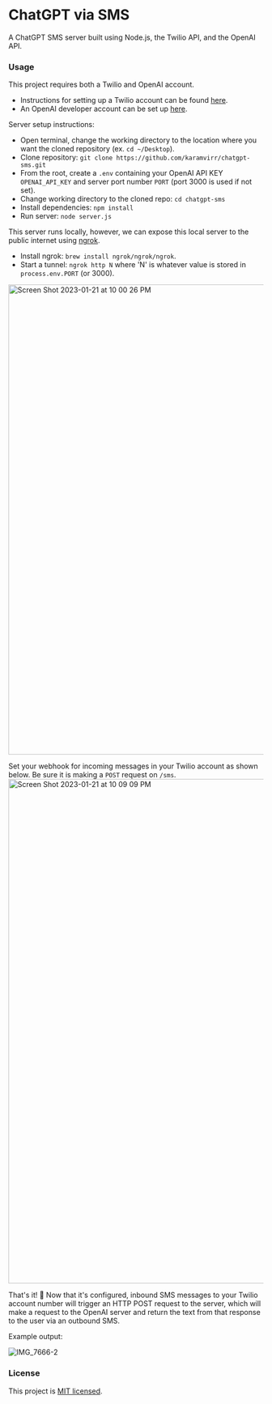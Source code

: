 # ChatGPT via SMS

A ChatGPT SMS server built using Node.js, the Twilio API, and the OpenAI API.

### Usage
This project requires both a Twilio and OpenAI account. 
- Instructions for setting up a Twilio account can be found [here](https://www.twilio.com/docs/usage/tutorials/how-to-use-your-free-trial-account).
- An OpenAI developer account can be set up [here](https://openai.com/api/).

Server setup instructions:
- Open terminal, change the working directory to the location where you want the cloned repository (ex. `cd ~/Desktop`).
- Clone repository: `git clone https://github.com/karamvirr/chatgpt-sms.git`
- From the root, create a `.env` containing your OpenAI API KEY `OPENAI_API_KEY` and server port number `PORT` (port 3000 is used if not set).
- Change working directory to the cloned repo: `cd chatgpt-sms`
- Install dependencies: `npm install`
- Run server: `node server.js`

This server runs locally, however, we can expose this local server to the public internet using [ngrok](https://ngrok.com/). 
- Install ngrok: `brew install ngrok/ngrok/ngrok`.
- Start a tunnel: `ngrok http N` where 'N' is whatever value is stored in `process.env.PORT` (or 3000).
<img width="929" alt="Screen Shot 2023-01-21 at 10 00 26 PM" src="https://user-images.githubusercontent.com/21179214/213902907-0709090b-f772-442a-80e5-a46aec9ae819.png">

Set your webhook for incoming messages in your Twilio account as shown below. Be sure it is making a `POST` request on `/sms`. 
<img width="997" alt="Screen Shot 2023-01-21 at 10 09 09 PM" src="https://user-images.githubusercontent.com/21179214/213903150-180681c5-998c-416e-89ca-fc3a67fce01c.png">

That's it! 🥳
Now that it's configured, inbound SMS messages to your Twilio account number will trigger an HTTP POST request to the server, which will make a request to the OpenAI server and return the text from that response to the user via an outbound SMS.

Example output:

![IMG_7666-2](https://user-images.githubusercontent.com/21179214/213903835-e47e8b3c-a8ec-4170-b277-30405bc5ea06.png)


### License
This project is [MIT licensed](./LICENSE).
